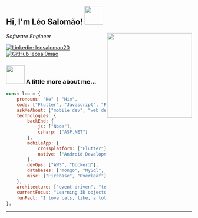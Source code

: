 <h2> Hi, I'm Léo Salomão! <img src="https://media.tenor.com/0EDznml5BDAAAAAj/cat-spinning.gif" width="50"></h2>
<img align='right' src="https://cdn.dribbble.com/users/320114/screenshots/2575134/media/5b7f22deeb1522d5cb93fc864108bf25.gif" width="230">
<p><em>Software Engineer</em></p>

[![Linkedin: leosalomao20](https://img.shields.io/badge/-leosalomao20-blue?style=flat-square&logo=Linkedin&logoColor=white&link=https://www.linkedin.com/in/leosalomao20/)](https://www.linkedin.com/in/leosalomao20/)
[![GitHub leosal0mao](https://img.shields.io/github/followers/leosal0mao?label=follow&style=social)](https://github.com/leosal0mao)


### <img src="https://media.giphy.com/media/VgCDAzcKvsR6OM0uWg/giphy.gif" width="50"> A little more about me...  

```javascript
const leo = {
    pronouns: "He" | "Him",
    code: ["Flutter", "Javascript", "Python", "C#"],
    askMeAbout: ["mobile dev", "web dev", "tech", "video editor"],
    technologies: {
        backEnd: {
            js: ["Node"],
            csharp: ["ASP.NET"]
        },
        mobileApp: {
            crossplatform: ["Flutter"],
            native: ["Android Development"]
        },
        devOps: ["AWS", "Docker🐳"],
        databases: ["mongo", "MySql", "sqlite"],
        misc: ["Firebase", "Overleaf"]
    },
    architecture: ["event-driven", "test-driven"],
    currentFocus: "Learning 3D objects manipulation with javascript",
    funFact: "I love cats, like, a lot."
};
```

---
